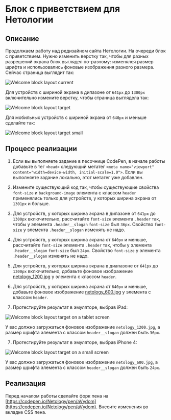 # Блок с приветствием для Нетологии

## Описание

Продолжаем работу над редизайном сайта Нетологии. На очереди блок с приветствием. Нужно изменить верстку так, чтобы для разных разрешений экрана блок выглядел по-разному: изменялся размер шрифта и использовались фоновые изображения разного размера. Сейчас страница выглядит так:

![Welcome block layout current](../../sources/adaptive-layout-welcome-current.jpg)

Для устройств с шириной экрана в дипазоне от `641px` до `1300px` включительно измените верстку, чтобы страница выглядела так:

![Welcome block layout target](../../sources/adaptive-layout-welcome-target.jpg)

Для мобильных устройств с шириной экрана от `640px` и меньше сделайте так: 

![Welcome block layout target small](../../sources/adaptive-layout-welcome-small.jpg)

## Процесс реализации

1. Если вы выполняете задание в песочнице CodePen, в начале работы добавьте в тег `<head>` следующий метатег `<meta name="viewport" content="width=device-width, initial-scale=1.0">`. Если вы выполняете задание локально, этот метатег уже добавлен.

2. Измените существующий код так, чтобы существующие свойства `font-size` и `background-image` элемента с классом `header` применялись только для устройств, у которых ширина экрана от `1301px` и больше.

3. Для устройств, у которых ширина экрана в дипазоне от `641px` до `1300px` включительно, рассчитайте `font-size` элемента `.header` так, чтобы у элемента `.header__slogan` `font-size` был `36px`. Свойство `font-size` у элемента `.header__slogan` изменять не надо.

4. Для устройств, у которых ширина экрана от `640px` и меньше, рассчитайте `font-size` элемента `.header` так, чтобы у элемента `.header__slogan` `font-size` был `24px`. Свойство `font-size` у элемента `.header__slogan` изменять не надо.

5. Для устройств, у которых ширина экрана в диапазоне от `641px` до `1300px` включительно, добавьте фоновое изображение [netology_1200.jpg](https://netology-code.github.io/mq-homeworks/adaptive-layout/welcome-block/img/netology_1200.jpg) у элемента с классом `header`.

6. Для устройств, у которых ширина экрана от `640px` и меньше, добавьте фоновое изображение [netology_600.jpg](https://netology-code.github.io/mq-homeworks/adaptive-layout/welcome-block/img/netology_600.jpg) у элемента с классом `header`.

7. Протестируйте результат в эмуляторе, выбрав iPad:
 
![Welcome block layout target on a tablet screen](../../sources/adaptive-layout-welcome-step0.jpg)

У вас должно загружаться фоновое изображение `netology_1200.jpg`, а размер шрифта элемента с классом `header__slogan` должен быть `36px`.

7. Протестируйте результат в эмуляторе, выбрав iPhone 4:

![Welcome block layout target on a small screen](../../sources/adaptive-layout-welcome-step1.jpg)

У вас должно загружаться фоновое изображение `netology_600.jpg`, а размер шрифта элемента с классом `header__slogan` должен быть `24px`.

## Реализация

Перед началом работы сделайте форк пена на [https://codepen.io/Netology/pen/aVydom](https://codepen.io/Netology/pen/aVydom). Внесите изменения во вкладке CSS пена.
